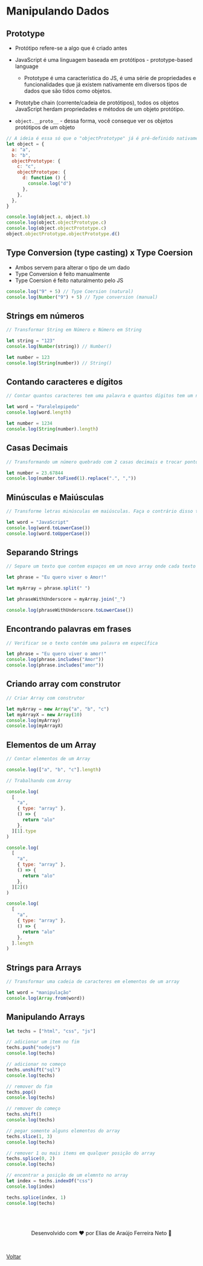 # Manipulando Dados

## Prototype

- Protótipo refere-se a algo que é criado antes

- JavaScript é uma linguagem baseada em protótipos - prototype-based language

  - Prototype é uma característica do JS, é uma série de propriedades e funcionalidades que já existem nativamente em diversos tipos de dados que são tidos como objetos.

- Prototybe chain (corrente/cadeia de protótipos), todos os objetos JavaScript herdam propriedades e métodos de um objeto protótipo.

- `object.__proto__` - dessa forma, você conseque ver os objetos protótipos de um objeto

```js
// A ideia é essa só que o "objectPrototype" já é pré-definido nativamente e possue vários métodos e atributos.
let object = {
  a: "a",
  b: "b",
  objectPrototype: {
    c: "c",
    objectPrototype: {
      d: function () {
        console.log("d")
      },
    },
  },
}

console.log(object.a, object.b)
console.log(object.objectPrototype.c)
console.log(object.objectPrototype.c)
object.objectPrototype.objectPrototype.d()
```

## Type Conversion (type casting) x Type Coersion

- Ambos servem para alterar o tipo de um dado
- Type Conversion é feito manualmente
- Type Coersion é feito naturalmento pelo JS

```js
console.log("9" + 5) // Type Coersion (natural)
console.log(Number("9") + 5) // Type conversion (manual)
```

## Strings em números

```js
// Transformar String em Número e Número em String

let string = "123"
console.log(Number(string)) // Number()

let number = 123
console.log(String(number)) // String()
```

## Contando caracteres e dígitos

```js
// Contar quantos caracteres tem uma palavra e quantos dígitos tem um número

let word = "Paralelepipedo"
console.log(word.length)

let number = 1234
console.log(String(number).length)
```

## Casas Decimais

```js
// Transformando um número quebrado com 2 casas decimais e trocar ponto por vírgula

let number = 23.67844
console.log(number.toFixed(1).replace(".", ","))
```

## Minúsculas e Maiúsculas

```js
// Transforme letras minúsculas em maiúsculas. Faça o contrário disso também

let word = "JavaScript"
console.log(word.toLowerCase())
console.log(word.toUpperCase())
```

## Separando Strings

```js
// Separe um texto que contem espaços em um novo array onde cada texto é uma posição do array. Depois disso, transforme o array em um texto e onde eram espaços, coloque "_" (underline).

let phrase = "Eu quero viver o Amor!"

let myArray = phrase.split(" ")

let phraseWithUnderscore = myArray.join("_")

console.log(phraseWithUnderscore.toLowerCase())
```

## Encontrando palavras em frases

```js
// Verificar se o texto contém uma palavra em específica

let phrase = "Eu quero viver o amor!"
console.log(phrase.includes("Amor"))
console.log(phrase.includes("amor"))
```

## Criando array com construtor

```js
// Criar Array com construtor

let myArray = new Array("a", "b", "c")
let myArrayX = new Array(10)
console.log(myArray)
console.log(myArrayX)
```

## Elementos de um Array

```js
// Contar elementos de um Array

console.log(["a", "b", "c"].length)

// Trabalhando com Array

console.log(
  [
    "a",
    { type: "array" },
    () => {
      return "alo"
    },
  ][1].type
)

console.log(
  [
    "a",
    { type: "array" },
    () => {
      return "alo"
    },
  ][2]()
)

console.log(
  [
    "a",
    { type: "array" },
    () => {
      return "alo"
    },
  ].length
)
```

## Strings para Arrays

```js
// Transformar uma cadeia de caracteres em elementos de um array

let word = "manipulação"
console.log(Array.from(word))
```

## Manipulando Arrays

```js
let techs = ["html", "css", "js"]

// adicionar um item no fim
techs.push("nodejs")
console.log(techs)

// adicionar no começo
techs.unshift("sql")
console.log(techs)

// remover do fim
techs.pop()
console.log(techs)

// remover do começo
techs.shift()
console.log(techs)

// pegar somente alguns elementos do array
techs.slice(1, 3)
console.log(techs)

// remover 1 ou mais items em qualquer posição do array
techs.splice(0, 2)
console.log(techs)

// encontrar a posição de um elemnto no array
let index = techs.indexOf("css")
console.log(index)

techs.splice(index, 1)
console.log(techs)
```

<br>
<br>

<p align="center"> Desenvolvido com ❤ por Elias de Araújo Ferreira Neto 👋 <p>

<br>

<a href="../README.md">Voltar</a>
